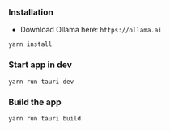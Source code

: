 ### Installation
- Download Ollama here: `https://ollama.ai`

```shell
yarn install
```

### Start app in dev

```shell
yarn run tauri dev
```

### Build the app

```shell
yarn run tauri build
```
